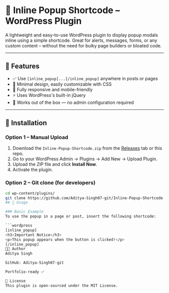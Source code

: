 # 🔲 Inline Popup Shortcode – WordPress Plugin

A lightweight and easy-to-use WordPress plugin to display popup modals inline using a simple shortcode. Great for alerts, messages, forms, or any custom content – without the need for bulky page builders or bloated code.

---

## 🧩 Features

- ✅ Use `[inline_popup]...[/inline_popup]` anywhere in posts or pages
- 🎯 Minimal design, easily customizable with CSS
- 📱 Fully responsive and mobile-friendly
- ⚡ Uses WordPress's built-in jQuery
- 💼 Works out of the box — no admin configuration required

---

## 🚀 Installation

### Option 1 – Manual Upload
1. Download the `Inline-Popup-Shortcode.zip` from the [Releases](#) tab or this repo.
2. Go to your WordPress Admin → Plugins → Add New → Upload Plugin.
3. Upload the ZIP file and click **Install Now**.
4. Activate the plugin.

### Option 2 – Git clone (for developers)
```bash
cd wp-content/plugins/
git clone https://github.com/Aditya-Singh07-git/Inline-Popup-Shortcode.git
## 🧪 Usage

### Basic Example
To use the popup in a page or post, insert the following shortcode:

```wordpress
[inline_popup]
<h3>Important Notice</h3>
<p>This popup appears when the button is clicked!</p>
[/inline_popup]
👨‍💻 Author
Aditya Singh

GitHub: Aditya-Singh07-git

Portfolio-ready ✅

📄 License
This plugin is open-sourced under the MIT License.
